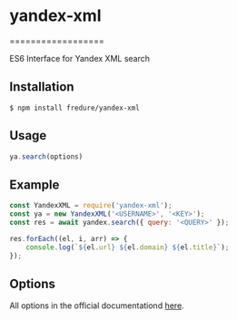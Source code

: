# yandex-xml
==================

ES6 Interface for Yandex XML search

## Installation
```$ npm install fredure/yandex-xml```

## Usage
```javascript
ya.search(options)
```

## Example
```javascript
const YandexXML = require('yandex-xml');
const ya = new YandexXML('<USERNAME>', '<KEY>');
const res = await yandex.search({ query: '<QUERY>' });

res.forEach((el, i, arr) => {
    console.log(`${el.url} ${el.domain} ${el.title}`);
});
```

## Options
All options in the official documentationd [here](http://api.yandex.com/xml/doc/dg/concepts/post-request.xml).